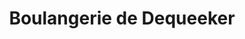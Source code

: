 ---
title: "Boulangerie de Dequeeker"
url: /godewaersvelde/boulangerie-de-dequeeker/
shop: boulangerie
---